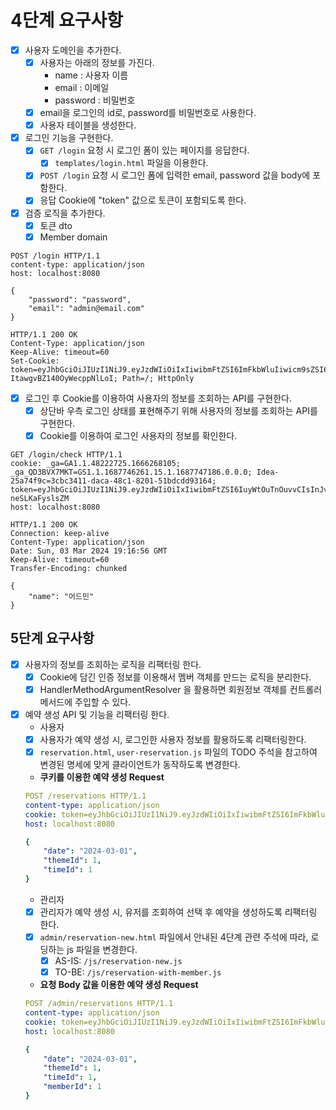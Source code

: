 # 4단계 요구사항

- [x] 사용자 도메인을 추가한다.
    - [x] 사용자는 아래의 정보를 가진다.
        - name : 사용자 이름
        - email : 이메일
        - password : 비밀번호
    - [x] email을 로그인의 id로, password를 비밀번호로 사용한다.
    - [x] 사용자 테이블을 생성한다.
- [x] 로그인 기능을 구현한다.
    - [x] `GET /login` 요청 시 로그인 폼이 있는 페이지를 응답한다.
        - [x] `templates/login.html` 파일을 이용한다.
    - [x] `POST /login` 요청 시 로그인 폼에 입력한 email, password 값을 body에 포함한다.
    - [x] 응답 Cookie에 "token" 값으로 토큰이 포함되도록 한다.
- [x] 검증 로직을 추가한다.
    - [x] 토큰 dto
    - [x] Member domain

```
POST /login HTTP/1.1
content-type: application/json
host: localhost:8080

{
    "password": "password",
    "email": "admin@email.com"
}

HTTP/1.1 200 OK
Content-Type: application/json
Keep-Alive: timeout=60
Set-Cookie: token=eyJhbGciOiJIUzI1NiJ9.eyJzdWIiOiIxIiwibmFtZSI6ImFkbWluIiwicm9sZSI6IkFETUlOIn0.cwnHsltFeEtOzMHs2Q5-ItawgvBZ140OyWecppNlLoI; Path=/; HttpOnly
```

- [x] 로그인 후 Cookie를 이용하여 사용자의 정보를 조회하는 API를 구현한다.
    - [x] 상단바 우측 로그인 상태를 표현해주기 위해 사용자의 정보를 조회하는 API를 구현한다.
    - [x] Cookie를 이용하여 로그인 사용자의 정보를 확인한다.

``` 
GET /login/check HTTP/1.1
cookie: _ga=GA1.1.48222725.1666268105; _ga_QD3BVX7MKT=GS1.1.1687746261.15.1.1687747186.0.0.0; Idea-25a74f9c=3cbc3411-daca-48c1-8201-51bdcdd93164; token=eyJhbGciOiJIUzI1NiJ9.eyJzdWIiOiIxIiwibmFtZSI6IuyWtOuTnOuvvCIsInJvbGUiOiJBRE1JTiJ9.vcK93ONRQYPFCxT5KleSM6b7cl1FE-neSLKaFyslsZM
host: localhost:8080

HTTP/1.1 200 OK
Connection: keep-alive
Content-Type: application/json
Date: Sun, 03 Mar 2024 19:16:56 GMT
Keep-Alive: timeout=60
Transfer-Encoding: chunked

{
    "name": "어드민"
}
```

## 5단계 요구사항

- [x] 사용자의 정보를 조회하는 로직을 리팩터링 한다.
    - [x] Cookie에 담긴 인증 정보를 이용해서 멤버 객체를 만드는 로직을 분리한다.
    - [x] HandlerMethodArgumentResolver 을 활용하면 회원정보 객체를 컨트롤러 메서드에 주입할 수 있다.
- [x] 예약 생성 API 및 기능을 리팩터링 한다.
    - 사용자
    - [x] 사용자가 예약 생성 시, 로그인한 사용자 정보를 활용하도록 리팩터링한다.
    - [x] `reservation.html`, `user-reservation.js` 파일의 TODO 주석을 참고하여 변경된 명세에 맞게 클라이언트가 동작하도록 변경한다.
    - **쿠키를 이용한 예약 생성 Request**
    ``` yaml
    POST /reservations HTTP/1.1
    content-type: application/json
    cookie: token=eyJhbGciOiJIUzI1NiJ9.eyJzdWIiOiIxIiwibmFtZSI6ImFkbWluIiwicm9sZSI6IkFETUlOIn0.cwnHsltFeEtOzMHs2Q5-ItawgvBZ140OyWecppNlLoI
    host: localhost:8080
    
    {
        "date": "2024-03-01",
        "themeId": 1,
        "timeId": 1
    }
    ```
    - 관리자
    - [x] 관리자가 예약 생성 시, 유저를 조회하여 선택 후 예약을 생성하도록 리팩터링 한다.
    - [x] `admin/reservation-new.html` 파일에서 안내된 4단계 관련 주석에 따라, 로딩하는 js 파일을 변경한다.
        - [x] AS-IS: `/js/reservation-new.js`
        - [x] TO-BE: `/js/reservation-with-member.js`
    - **요청 Body 값을 이용한 예약 생성 Request**
    ``` yaml
    POST /admin/reservations HTTP/1.1
    content-type: application/json
    cookie: token=eyJhbGciOiJIUzI1NiJ9.eyJzdWIiOiIxIiwibmFtZSI6ImFkbWluIiwicm9sZSI6IkFETUlOIn0.cwnHsltFeEtOzMHs2Q5-ItawgvBZ140OyWecppNlLoI
    host: localhost:8080
    
    {
        "date": "2024-03-01",
        "themeId": 1,
        "timeId": 1,
        "memberId": 1
    }
    ```
